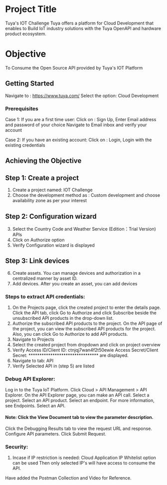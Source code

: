 # Project Title

Tuya's IOT Challenge
Tuya offers a platform for Cloud Development that enables to Build IoT industry solutions with the Tuya OpenAPI and hardware product ecosystem.

# Objective

To Consume the Open Source API provided by Tuya's IOT Platform

## Getting Started

Navigate to : https://www.tuya.com/
Select the option: Cloud Development

### Prerequisites

Case 1: If you are a first time user:
Click on : Sign Up,
Enter Email address and password of your choice
Navigate to Email inbox and verify your account

Case 2: If you have an existing account:
Click on : Login,
Login with the existing credentials


## Achieving the Objective
## Step 1: Create a project
1. Create a project named: IOT Challenge
2. Choose the development method as : Custom development and choose availability zone as per your interest
## Step 2: Configuration wizard
3. Select the Country Code and Weather Service (Edition：Trial Version) APIs
4. Click on Authorize option
5. Verify Configuration wizard is displayed
## Step 3: Link devices
6. Create assets.
   You can manage devices and authorization in a centralized manner by asset ID.
7. Add devices.
   After you create an asset, you can add devices

### Steps to extract API credentials:
1. On the Projects page, click the created project to enter the details page. Click the API tab, click Go to    Authorize and click Subscribe beside the unsubscribed API products in the drop-down list.
2. Authorize the subscribed API products to the project.
   On the API page of the project, you can view the subscribed API products for the project. Also, you can click Go to Authorize to add API products.
3. Navigate to Projects
4. Select the created project from dropdown and click on project overview
5. Verify Access ID/Client ID: ctnjqj7wan4f2t50ewie
           Access Secret/Client Secret: ******************************** are displayed.
6. Navigate to tab: API
7. Verify Selected API in (step 5) are listed

### Debug API Explorer:
Log in to the Tuya IoT Platform.
Click Cloud > API Management > API Explorer.
On the API Explorer page, you can make an API call.
Select a project.
Select an API product.
Select an endpoint. For more information, see Endpoints.
Select an API.
#### Note: Click the View Document tab to view the parameter description.
Click the Debugging Results tab to view the request URL and response.
Configure API parameters.
Click Submit Request.

### Security:

1. Incase if IP restriction is needed:
Cloud Application IP Whitelist option can be used
Then only selected IP's will have access to consume the API.

Have added the Postman Collection and Video for Reference.
